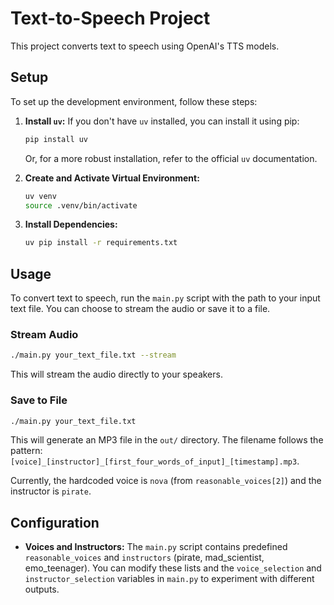 # Text-to-Speech Project

This project converts text to speech using OpenAI's TTS models.

## Setup

To set up the development environment, follow these steps:

1.  **Install `uv`:**
    If you don't have `uv` installed, you can install it using pip:

    ```bash
    pip install uv
    ```

    Or, for a more robust installation, refer to the official `uv` documentation.

2.  **Create and Activate Virtual Environment:**

    ```bash
    uv venv
    source .venv/bin/activate
    ```

3.  **Install Dependencies:**
    ```bash
    uv pip install -r requirements.txt
    ```

## Usage

To convert text to speech, run the `main.py` script with the path to your input text file. You can choose to stream the audio or save it to a file.

### Stream Audio

```bash
./main.py your_text_file.txt --stream
```

This will stream the audio directly to your speakers.

### Save to File

```bash
./main.py your_text_file.txt
```

This will generate an MP3 file in the `out/` directory. The filename follows the pattern: `[voice]_[instructor]_[first_four_words_of_input]_[timestamp].mp3`.

Currently, the hardcoded voice is `nova` (from `reasonable_voices[2]`) and the instructor is `pirate`.

## Configuration

- **Voices and Instructors:** The `main.py` script contains predefined `reasonable_voices` and `instructors` (pirate, mad_scientist, emo_teenager). You can modify these lists and the `voice_selection` and `instructor_selection` variables in `main.py` to experiment with different outputs.
